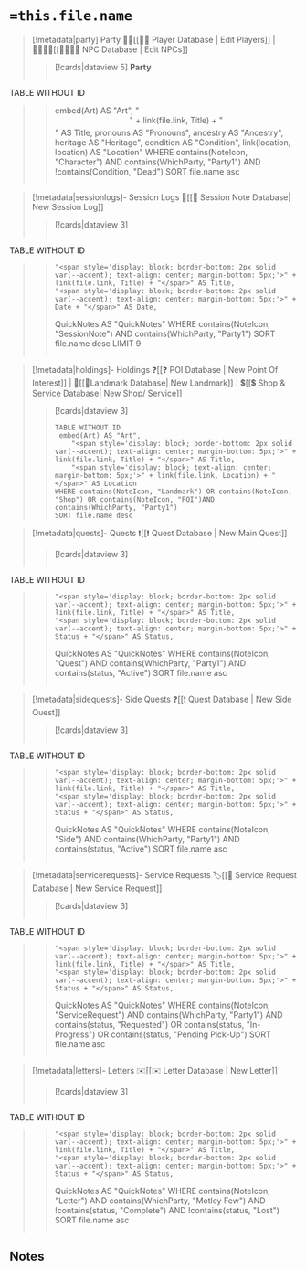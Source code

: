 
# **`=this.file.name`**
> [!metadata|party] Party
 🧙‍♂️[[🧙‍♂️ Player Database | Edit Players]] | 👨‍👩‍👧‍👦[[👨‍👩‍👧‍👦 NPC Database | Edit NPCs]]
>> [!cards|dataview 5] **Party**
>>```dataview
TABLE WITHOUT ID
>>	embed(Art) AS "Art",
>>     "<span style='display: block; border-bottom: 2px solid var(--accent); text-align: center; margin-bottom: 5px;'>" + link(file.link, Title) + "</span>" AS Title,
>>	pronouns AS "Pronouns",
>>	ancestry AS "Ancestry",
>>	heritage AS "Heritage",
>>	condition AS "Condition",
>>	link(location, location) AS "Location"
WHERE contains(NoteIcon, "Character") AND contains(WhichParty, "Party1") AND !contains(Condition, "Dead")
>>SORT file.name asc
>>```

> [!metadata|sessionlogs]- Session Logs
📝[[📝 Session Note Database| New Session Log]]
>> [!cards|dataview 3]
>>```dataview
TABLE WITHOUT ID
>>     "<span style='display: block; border-bottom: 2px solid var(--accent); text-align: center; margin-bottom: 5px;'>" + link(file.link, Title) + "</span>" AS Title,
>>     "<span style='display: block; border-bottom: 2px solid var(--accent); text-align: center; margin-bottom: 5px;'>" + Date + "</span>" AS Date,
>>	QuickNotes AS "QuickNotes"
WHERE contains(NoteIcon, "SessionNote") AND contains(WhichParty, "Party1")
>>SORT file.name desc LIMIT 9
>>```

> [!metadata|holdings]- Holdings
❓[[❓ POI Database | New Point Of Interest]] | 🏰[[🏰Landmark Database| New Landmark]] | 💲[[💲 Shop & Service Database| New Shop/ Service]]
>> [!cards|dataview 3]
>>```dataview
>> TABLE WITHOUT ID
>>	embed(Art) AS "Art",
>>     "<span style='display: block; border-bottom: 2px solid var(--accent); text-align: center; margin-bottom: 5px;'>" + link(file.link, Title) + "</span>" AS Title,
>>     "<span style='display: block; text-align: center; margin-bottom: 5px;'>" + link(file.link, Location) + "</span>" AS Location
>> WHERE contains(NoteIcon, "Landmark") OR contains(NoteIcon, "Shop") OR contains(NoteIcon, "POI")AND contains(WhichParty, "Party1")
>>SORT file.name desc
>>```

> [!metadata|quests]- Quests
❗[[❗ Quest Database | New Main Quest]]
>> [!cards|dataview 3]
>>```dataview
TABLE WITHOUT ID
>>     "<span style='display: block; border-bottom: 2px solid var(--accent); text-align: center; margin-bottom: 5px;'>" + link(file.link, Title) + "</span>" AS Title,
>>     "<span style='display: block; border-bottom: 2px solid var(--accent); text-align: center; margin-bottom: 5px;'>" + Status + "</span>" AS Status,
>>	QuickNotes AS "QuickNotes"
WHERE contains(NoteIcon, "Quest") AND contains(WhichParty, "Party1") AND contains(status, "Active")
>>SORT file.name asc
>>```

> [!metadata|sidequests]- Side Quests
❓[[❗ Quest Database | New Side Quest]]
>> [!cards|dataview 3]
>>```dataview
TABLE WITHOUT ID
>>     "<span style='display: block; border-bottom: 2px solid var(--accent); text-align: center; margin-bottom: 5px;'>" + link(file.link, Title) + "</span>" AS Title,
>>     "<span style='display: block; border-bottom: 2px solid var(--accent); text-align: center; margin-bottom: 5px;'>" + Status + "</span>" AS Status,
>>	QuickNotes AS "QuickNotes"
WHERE contains(NoteIcon, "Side") AND contains(WhichParty, "Party1") AND contains(status, "Active")
>>SORT file.name asc
>>```

> [!metadata|servicerequests]- Service Requests
🏷️[[🎫 Service Request Database | New Service Request]]
>> [!cards|dataview 3]
>>```dataview
TABLE WITHOUT ID
>>     "<span style='display: block; border-bottom: 2px solid var(--accent); text-align: center; margin-bottom: 5px;'>" + link(file.link, Title) + "</span>" AS Title,
>>     "<span style='display: block; border-bottom: 2px solid var(--accent); text-align: center; margin-bottom: 5px;'>" + Status + "</span>" AS Status,
>>	QuickNotes AS "QuickNotes"
WHERE contains(NoteIcon, "ServiceRequest") AND contains(WhichParty, "Party1") AND contains(status, "Requested") OR contains(status, "In-Progress") OR contains(status, "Pending Pick-Up")
>>SORT file.name asc
>>```

> [!metadata|letters]- Letters
✉️[[✉️ Letter Database | New Letter]]
>> [!cards|dataview 3]
>>```dataview
TABLE WITHOUT ID
>>     "<span style='display: block; border-bottom: 2px solid var(--accent); text-align: center; margin-bottom: 5px;'>" + link(file.link, Title) + "</span>" AS Title,
>>     "<span style='display: block; border-bottom: 2px solid var(--accent); text-align: center; margin-bottom: 5px;'>" + Status + "</span>" AS Status,
>>	QuickNotes AS "QuickNotes"
WHERE contains(NoteIcon, "Letter") AND contains(WhichParty, "Motley Few") AND !contains(status, "Complete") AND !contains(status, "Lost")
>>SORT file.name asc
>>```

## **Notes**
